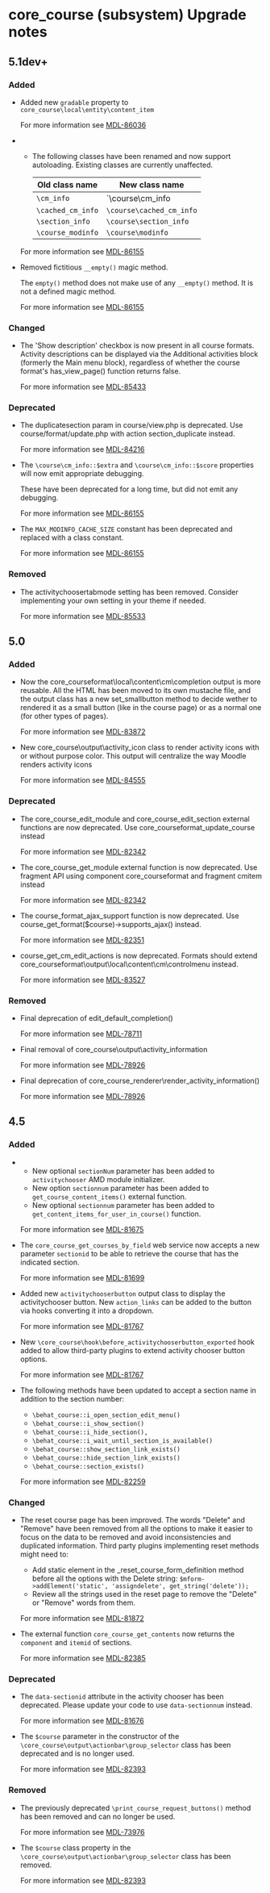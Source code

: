 # core_course (subsystem) Upgrade notes

## 5.1dev+

### Added

- Added new `gradable` property to `core_course\local\entity\content_item`

  For more information see [MDL-86036](https://tracker.moodle.org/browse/MDL-86036)
- - The following classes have been renamed and now support autoloading.
    Existing classes are currently unaffected.

    | Old class name    | New class name           |
    | ---               | ---                      |
    | `\cm_info`        | `\course\cm_info
    | `\cached_cm_info` | `\course\cached_cm_info` |
    | `\section_info`   | `\course\section_info`   |
    | `\course_modinfo` | `\course\modinfo`        |

  For more information see [MDL-86155](https://tracker.moodle.org/browse/MDL-86155)
- Removed fictitious `__empty()` magic method.

  The `empty()` method does not make use of any `__empty()` method. It is not a
  defined magic method.

  For more information see [MDL-86155](https://tracker.moodle.org/browse/MDL-86155)

### Changed

- The 'Show description' checkbox is now present in all course formats. Activity descriptions can be displayed via the Additional activities block (formerly the Main menu block), regardless of whether the course format's has_view_page() function returns false.

  For more information see [MDL-85433](https://tracker.moodle.org/browse/MDL-85433)

### Deprecated

- The duplicatesection param in course/view.php is deprecated. Use course/format/update.php with action section_duplicate instead.

  For more information see [MDL-84216](https://tracker.moodle.org/browse/MDL-84216)
- The `\course\cm_info::$extra` and `\course\cm_info::$score` properties will now
  emit appropriate debugging.

  These have been deprecated for a long time, but did not emit any debugging.

  For more information see [MDL-86155](https://tracker.moodle.org/browse/MDL-86155)
- The `MAX_MODINFO_CACHE_SIZE` constant has been deprecated and replaced with a class constant.

  For more information see [MDL-86155](https://tracker.moodle.org/browse/MDL-86155)

### Removed

- The activitychoosertabmode setting has been removed. Consider implementing your own setting in your theme if needed.

  For more information see [MDL-85533](https://tracker.moodle.org/browse/MDL-85533)

## 5.0

### Added

- Now the core_courseformat\local\content\cm\completion output is more reusable. All the HTML has been moved to its own mustache file, and the output class has a new set_smallbutton method to decide wether to rendered it as a small button (like in the course page) or as a normal one (for other types of pages).

  For more information see [MDL-83872](https://tracker.moodle.org/browse/MDL-83872)
- New core_course\output\activity_icon class to render activity icons with or without purpose color. This output will centralize the way Moodle renders activity icons

  For more information see [MDL-84555](https://tracker.moodle.org/browse/MDL-84555)

### Deprecated

- The core_course_edit_module and core_course_edit_section external functions are now deprecated. Use core_courseformat_update_course instead

  For more information see [MDL-82342](https://tracker.moodle.org/browse/MDL-82342)
- The core_course_get_module external function is now deprecated. Use fragment API using component core_courseformat and fragment cmitem instead

  For more information see [MDL-82342](https://tracker.moodle.org/browse/MDL-82342)
- The course_format_ajax_support function is now deprecated. Use course_get_format($course)->supports_ajax() instead.

  For more information see [MDL-82351](https://tracker.moodle.org/browse/MDL-82351)
- course_get_cm_edit_actions is now deprecated. Formats should extend core_courseformat\output\local\content\cm\controlmenu instead.

  For more information see [MDL-83527](https://tracker.moodle.org/browse/MDL-83527)

### Removed

- Final deprecation of edit_default_completion()

  For more information see [MDL-78711](https://tracker.moodle.org/browse/MDL-78711)
- Final removal of core_course\output\activity_information

  For more information see [MDL-78926](https://tracker.moodle.org/browse/MDL-78926)
- Final deprecation of core_course_renderer\render_activity_information()

  For more information see [MDL-78926](https://tracker.moodle.org/browse/MDL-78926)

## 4.5

### Added

- - New optional `sectionNum` parameter has been added to `activitychooser` AMD module initializer.
  - New option `sectionnum` parameter has been added to `get_course_content_items()` external function.
  - New optional `sectionnum` parameter has been added to `get_content_items_for_user_in_course()` function.

  For more information see [MDL-81675](https://tracker.moodle.org/browse/MDL-81675)
- The `core_course_get_courses_by_field` web service now accepts a new parameter `sectionid` to be able to retrieve the course that has the indicated section.

  For more information see [MDL-81699](https://tracker.moodle.org/browse/MDL-81699)
- Added new `activitychooserbutton` output class to display the activitychooser button. New `action_links` can be added to the button via hooks converting it into a dropdown.

  For more information see [MDL-81767](https://tracker.moodle.org/browse/MDL-81767)
- New `\core_course\hook\before_activitychooserbutton_exported` hook added to allow third-party plugins to extend activity chooser button options.

  For more information see [MDL-81767](https://tracker.moodle.org/browse/MDL-81767)
- The following methods have been updated to accept a section name in addition to the section number:
  - `\behat_course::i_open_section_edit_menu()`
  - `\behat_course::i_show_section()`
  - `\behat_course::i_hide_section(),`
  - `\behat_course::i_wait_until_section_is_available()`
  - `\behat_course::show_section_link_exists()`
  - `\behat_course::hide_section_link_exists()`
  - `\behat_course::section_exists()`

  For more information see [MDL-82259](https://tracker.moodle.org/browse/MDL-82259)

### Changed

- The reset course page has been improved. The words "Delete" and "Remove" have been removed from all the options to make it easier to focus on the data to be removed and avoid inconsistencies and duplicated information. Third party plugins implementing reset methods might need to:
  - Add static element in the _reset_course_form_definition method before all the options with the Delete string:
      `$mform->addElement('static', 'assigndelete', get_string('delete'));`
  - Review all the strings used in the reset page to remove the "Delete" or "Remove" words from them.

  For more information see [MDL-81872](https://tracker.moodle.org/browse/MDL-81872)
- The external function `core_course_get_contents` now returns the `component` and `itemid` of sections.

  For more information see [MDL-82385](https://tracker.moodle.org/browse/MDL-82385)

### Deprecated

- The `data-sectionid` attribute in the activity chooser has been deprecated. Please update your code to use `data-sectionnum` instead.

  For more information see [MDL-81676](https://tracker.moodle.org/browse/MDL-81676)
- The `$course` parameter in the constructor of the `\core_course\output\actionbar\group_selector` class has been deprecated and is no longer used.

  For more information see [MDL-82393](https://tracker.moodle.org/browse/MDL-82393)

### Removed

- The previously deprecated `\print_course_request_buttons()` method has been removed and can no longer be used.

  For more information see [MDL-73976](https://tracker.moodle.org/browse/MDL-73976)
- The `$course` class property in the `\core_course\output\actionbar\group_selector` class has been removed.

  For more information see [MDL-82393](https://tracker.moodle.org/browse/MDL-82393)
